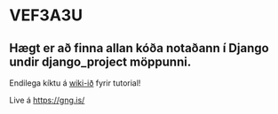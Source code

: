 # VEF3A3U

## Hægt er að finna allan kóða notaðann í Django undir django_project möppunni.

Endilega kíktu á [wiki-ið](https://github.com/GudniNatan/VEF3A3U/wiki/Home) fyrir tutorial!


Live á https://gng.is/

